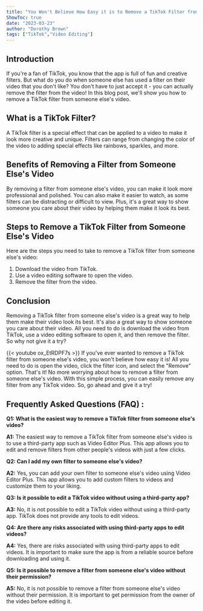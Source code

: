 ```yaml
---
title: "You Won't Believe How Easy it is to Remove a TikTok Filter from Someone Else's Video!"
ShowToc: true 
date: "2023-03-23"
author: "Dorothy Brown" 
tags: ["TikTok","Video Editing"]
---
```

## Introduction 

If you're a fan of TikTok, you know that the app is full of fun and creative filters. But what do you do when someone else has used a filter on their video that you don't like? You don't have to just accept it - you can actually remove the filter from the video! In this blog post, we'll show you how to remove a TikTok filter from someone else's video. 

## What is a TikTok Filter? 

A TikTok filter is a special effect that can be applied to a video to make it look more creative and unique. Filters can range from changing the color of the video to adding special effects like rainbows, sparkles, and more.

## Benefits of Removing a Filter from Someone Else's Video

By removing a filter from someone else's video, you can make it look more professional and polished. You can also make it easier to watch, as some filters can be distracting or difficult to view. Plus, it's a great way to show someone you care about their video by helping them make it look its best.

## Steps to Remove a TikTok Filter from Someone Else's Video

Here are the steps you need to take to remove a TikTok filter from someone else's video: 

1. Download the video from TikTok. 
2. Use a video editing software to open the video. 
3. Remove the filter from the video. 

## Conclusion 

Removing a TikTok filter from someone else's video is a great way to help them make their video look its best. It's also a great way to show someone you care about their video. All you need to do is download the video from TikTok, use a video editing software to open it, and then remove the filter. So why not give it a try?

{{< youtube ox_EtRDPF7s >}} 
If you've ever wanted to remove a TikTok filter from someone else's video, you won't believe how easy it is! All you need to do is open the video, click the filter icon, and select the "Remove" option. That's it! No more worrying about how to remove a filter from someone else's video. With this simple process, you can easily remove any filter from any TikTok video. So, go ahead and give it a try!

## Frequently Asked Questions (FAQ) :
**Q1: What is the easiest way to remove a TikTok filter from someone else's video?**

**A1:** The easiest way to remove a TikTok filter from someone else's video is to use a third-party app such as Video Editor Plus. This app allows you to edit and remove filters from other people's videos with just a few clicks.

**Q2: Can I add my own filter to someone else's video?**

**A2:** Yes, you can add your own filter to someone else's video using Video Editor Plus. This app allows you to add custom filters to videos and customize them to your liking.

**Q3: Is it possible to edit a TikTok video without using a third-party app?**

**A3:** No, it is not possible to edit a TikTok video without using a third-party app. TikTok does not provide any tools to edit videos.

**Q4: Are there any risks associated with using third-party apps to edit videos?**

**A4:** Yes, there are risks associated with using third-party apps to edit videos. It is important to make sure the app is from a reliable source before downloading and using it.

**Q5: Is it possible to remove a filter from someone else's video without their permission?**

**A5:** No, it is not possible to remove a filter from someone else's video without their permission. It is important to get permission from the owner of the video before editing it.


